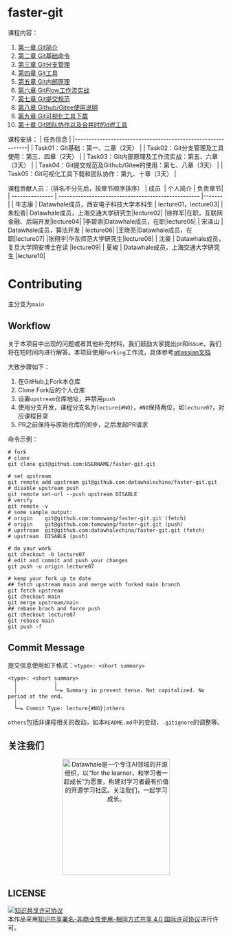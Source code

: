 # faster-git

课程内容：

1. [第一章 Git简介](lecture01/README.md)
1. [第二章 Git基础命令](lecture02/README.md)
1. [第三章 Git分支管理](lecture03/README.md)
1. [第四章 Git工具](lecture04/README.md)
1. [第五章 Git内部原理](lecture05/README.md)
1. [第六章 GitFlow工作流实战](lecture06/README.md)
1. [第七章 Git提交规范](lecture07/README.md)
1. [第八章 Github/Gitee使用说明](lecture08/README.md)
1. [第九章 Git可视化工具下载](lecture09/README.md)
1. [第十章 Git团队协作以及合并时的diff工具](lecture10/README.md)

课程安排：
| 任务信息                                                    |
|-------------------------------------------------------------|
| Task01：Git基础：第一、二章（2天）                          |
| Task02：Git分支管理及工具使用：第三、四章（2天）            |
| Task03：Git内部原理及工作流实战：第五、六章（3天）          |
| Task04：Git提交规范及Github/Gitee的使用：第七、八章（3天）  |
| Task05：Git可视化工具下载和团队协作：第九、十章（3天）      |

课程贡献人员：（排名不分先后，按章节顺序排序）
| 成员&nbsp; | 个人简介                                            | 负责章节|
| --------------- | --------------------------------------------------- |-------|
|   牛志康   | Datawhale成员，西安电子科技大学本科生 | lecture01，lecture03|
|朱松青| Datawhale成员，上海交通大学研究生|lecture02|
|徐祥军|在职，互联网金融、后端开发|lecture04|
|李碧涵|Datawhale成员，在职|lecture05|
|   宋泽山   | Datawhale成员，算法开发 | lecture06|
|王晓亮|Datawhale成员，在职|lecture07|
|张翔宇|华东师范大学研究生|lecture08|
|    沈豪    | Datawhale成员，复旦大学网安博士在读 |lecture09|
|   夏峻   | Datawhale成员，上海交通大学研究生  |lecture10|

# Contributing

主分支为`main`
## Workflow

关于本项目中出现的问题或者其他补充材料，我们鼓励大家提出pr和issue，我们将在短时间内进行解答。本项目使用`Forking`工作流，具体参考[atlassian文档](https://www.atlassian.com/git/tutorials/comparing-workflows/forking-workflow)

大致步骤如下：

1. 在GitHub上Fork本仓库
1. Clone Fork后的个人仓库
1. 设置`upstream`仓库地址，并禁用`push`
1. 使用分支开发，课程分支名为`lecture{#NO}`，`#NO`保持两位，如`lecture07`，对应课程目录
1. PR之前保持与原始仓库的同步，之后发起PR请求

命令示例：

```shell
# fork
# clone
git clone git@github.com:USERNAME/faster-git.git

# set upstream
git remote add upstream git@github.com:datawhalechina/faster-git.git
# disable upstream push
git remote set-url --push upstream DISABLE
# verify
git remote -v
# some sample output:
# origin	git@github.com:tomowang/faster-git.git (fetch)
# origin	git@github.com:tomowang/faster-git.git (push)
# upstream	git@github.com:datawhalechina/faster-git.git (fetch)
# upstream	DISABLE (push)

# do your work
git checkout -b lecture07
# edit and commit and push your changes
git push -u origin lecture07

# keep your fork up to date
## fetch upstream main and merge with forked main branch
git fetch upstream
git checkout main
git merge upstream/main
## rebase brach and force push
git checkout lecture07
git rebase main
git push -f
```

## Commit Message

提交信息使用如下格式：`<type>: <short summary>`

```
<type>: <short summary>
  │            │
  │            └─⫸ Summary in present tense. Not capitalized. No period at the end.
  │
  └─⫸ Commit Type: lecture{#NO}|others
```

`others`包括非课程相关的改动，如本`README.md`中的变动，`.gitignore`的调整等。

## 关注我们
<div align=center><img src="https://raw.githubusercontent.com/datawhalechina/easy-rl/master/docs/res/qrcode.jpeg" width = "250" height = "270" alt="Datawhale是一个专注AI领域的开源组织，以“for the learner，和学习者一起成长”为愿景，构建对学习者最有价值的开源学习社区。关注我们，一起学习成长。"></div>

## LICENSE
<a rel="license" href="http://creativecommons.org/licenses/by-nc-sa/4.0/"><img alt="知识共享许可协议" style="border-width:0" src="https://img.shields.io/badge/license-CC%20BY--NC--SA%204.0-lightgrey" /></a><br />本作品采用<a rel="license" href="http://creativecommons.org/licenses/by-nc-sa/4.0/">知识共享署名-非商业性使用-相同方式共享 4.0 国际许可协议</a>进行许可。

